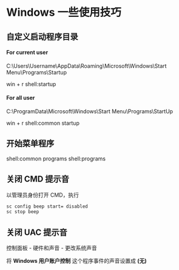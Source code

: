 # Windows 一些使用技巧


## 自定义启动程序目录

#### For current user

C:\Users\Username\AppData\Roaming\Microsoft\Windows\Start Menu\Programs\Startup

win + r
shell:startup


#### For all user

C:\ProgramData\Microsoft\Windows\Start Menu\Programs\StartUp

win + r
shell:common startup


## 开始菜单程序

shell:common programs
shell:programs

## 关闭 CMD 提示音

以管理员身份打开 CMD，执行

```cmd
sc config beep start= disabled
sc stop beep
```

## 关闭 UAC 提示音 

控制面板 - 硬件和声音 - 更改系统声音

将 **Windows 用户账户控制** 这个程序事件的声音设置成 **(无)**
